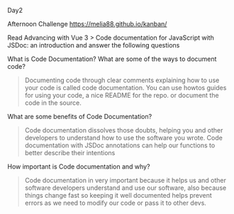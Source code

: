 Day2

Afternoon Challenge https://melia88.github.io/kanban/

Read Advancing with Vue 3 > Code documentation for JavaScript with JSDoc: an introduction and answer the following questions

What is Code Documentation? What are some of the ways to document code?
>Documenting code through clear comments explaining how to use your code is called code documentation. You can use howtos guides for using your code, a nice README for the repo. or document the code in the source.

What are some benefits of Code Documentation?
>Code documentation dissolves those doubts, helping you and other developers to understand how to use the software you wrote. Code documentation with JSDoc annotations can help our functions to better describe their intentions

How important is Code documentation and why?
> Code documentation in very important because it helps us and other software developers understand and use our software, also because things change fast so keeping it well documented helps prevent errors as we need to modify our code or pass it to other devs.
